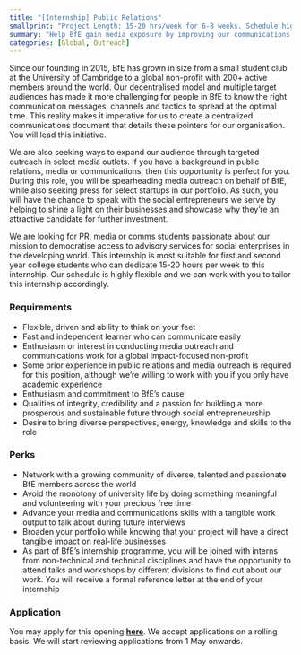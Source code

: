 ```yaml
---
title: "[Internship] Public Relations"
smallprint: "Project Length: 15-20 hrs/week for 6-8 weeks. Schedule highly negotiable."
summary: "Help BfE gain media exposure by improving our communications messages. Conduct outreach to different media outlets, spearhead the creation of a communications brief for our global org, and support us with various marketing tasks. Applications will be reviewed from 1 May onwards." # this will be visible on platforms like LinkedIn when sharing
categories: [Global, Outreach]
---
```


Since our founding in 2015, BfE has grown in size from a small student club at the University of Cambridge to a global non-profit with 200+ active members around the world. Our decentralised model and multiple target audiences has made it more challenging for people in BfE to know the right communication messages, channels and tactics to spread at the optimal time. This reality makes it imperative for us to create a centralized communications document that details these pointers for our organisation. You will lead this initiative.

We are also seeking ways to expand our audience through targeted outreach in select media outlets. If you have a background in public relations, media or communications, then this opportunity is perfect for you. During this role, you will be spearheading media outreach on behalf of BfE, while also seeking press for select startups in our portfolio. As such, you will have the chance to speak with the social entrepreneurs we serve by helping to shine a light on their businesses and showcase why they’re an attractive candidate for further investment.

We are looking for PR, media or comms students passionate about our mission to democratise access to advisory services for social enterprises in the developing world. This internship is most suitable for first and second year college students who can dedicate 15-20 hours per week to this internship. Our schedule is highly flexible and we can work with you to tailor this internship accordingly.

### Requirements
- Flexible, driven and ability to think on your feet
- Fast and independent learner who can communicate easily
- Enthusiasm or interest in conducting media outreach and communications work for a global impact-focused non-profit
- Some prior experience in public relations and media outreach is required for this position, although we’re willing to work with you if you only have academic experience
- Enthusiasm and commitment to BfE’s cause
- Qualities of integrity, credibility and a passion for building a more prosperous and sustainable future through social entrepreneurship
- Desire to bring diverse perspectives, energy, knowledge and skills to the role

### Perks
- Network with a growing community of diverse, talented and passionate BfE members across the world
- Avoid the monotony of university life by doing something meaningful and volunteering with your precious free time
- Advance your media and communications skills with a tangible work output to talk about during future interviews
- Broaden your portfolio while knowing that your project will have a direct tangible impact on real-life businesses
- As part of BfE’s internship programme, you will be joined with interns from non-technical and technical disciplines and have the opportunity to attend talks and workshops by different divisions to find out about our work. You will receive a formal reference letter at the end of your internship

### Application
You may apply for this opening [**here**](https://forms.gle/7rHcg9qYqbC4inX68). We accept applications on a rolling basis. We will start reviewing applications from 1 May onwards.
